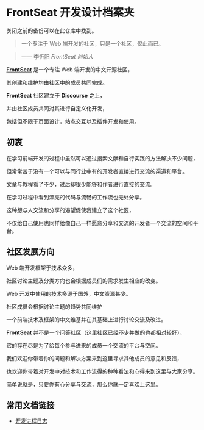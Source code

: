 # FrontSeat 开发设计档案夹



关闭之前的备份可以在此仓库中找到。



> 一个专注于 Web 端开发的社区，只是一个社区，仅此而已。

>

> —— 李忻阳 *FrontSeat 创始人*

[**FrontSeat**](http://45.55.4.212/) 是一个专注 Web 端开发的中文开源社区，

其创建和维护均由社区中的成员共同完成。

**FrontSeat** 社区建立于 **Discourse** 之上，

并由社区成员共同对其进行自定义化开发，

包括但不限于页面设计，站点交互以及插件开发和使用。

## 初衷

在学习前端开发的过程中虽然可以通过搜索文献和自行实践的方法解决不少问题，

但常常苦于没有一个可以与同行业中有的开发者直接进行交流的渠道和平台。

文章与教程看了不少，过后却很少能够和作者进行直接的交流。

在学习过程中看到漂亮的代码与流畅的工作流也无处分享。

这种想与人交流和分享的渴望促使我建立了这个社区，

不仅给自己使用也同样给像自己一样愿意分享和交流的开发者一个交流的空间和平台。

## 社区发展方向

Web 端开发框架于技术众多，

社区讨论主题及分类方向也会根据成员们的需求发生相应的改变。

Web 开发中使用的技术多源于国外，中文资源甚少。

社区成员会根据讨论主题的趋势共同维护

一个前端技术及框架的中文维基并在其基础上进行讨论交流及改进。

**FrontSeat** 并不是一个问答社区（这里社区已经不少并做的也都相对较好），

它的存在尽是为了给每个参与进来的成员一个交流的平台与空间。

我们欢迎你带着你的问题和解决方案来到这里寻求其他成员的意见和反馈，

也欢迎你带着对开发中对技术和工作流得的种种看法和心得来到这里与大家分享。

简单说就是，只要你有心分享与交流，那么你就一定喜欢上这里。

## 常用文档链接

- [开发进程日志](Document/DevelopmentLog.md)